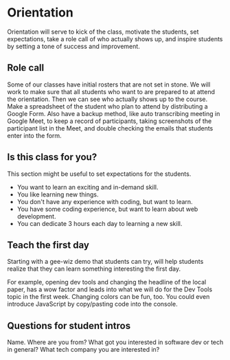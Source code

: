 # Orientation

Orientation will serve to kick of the class, motivate the students, set expectations, take a role call of who actually shows up, and inspire students by setting a tone of success and improvement.

## Role call

Some of our classes have initial rosters that are not set in stone. We will work to make sure that all students who want to are prepared to at attend the orientation. Then we can see who actually shows up to the course. Make a spreadsheet of the student who plan to attend by distributing a Google Form. Also have a backup method, like auto transcribing meeting in Google Meet, to keep a record of participants, taking screenshots of the participant list in the Meet, and double checking the emails that students enter into the form.

## Is this class for you?

This section might be useful to set expectations for the students.

* You want to learn an exciting and in-demand skill.
* You like learning new things.
* You don't have any experience with coding, but want to learn.
* You have some coding experience, but want to learn about web development.
* You can dedicate 3 hours each day to learning a new skill.

## Teach the first day

Starting with a gee-wiz demo that students can try, will help students realize that they can learn something interesting the first day.

For example, opening dev tools and changing the headline of the local paper, has a wow factor and leads into what we will do for the Dev Tools topic in the first week. Changing colors can be fun, too. You could even introduce JavaScript by copy/pasting code into the console.

## Questions for student intros

Name.
Where are you from?
What got you interested in software dev or tech in general?
What tech company you are interested in?
